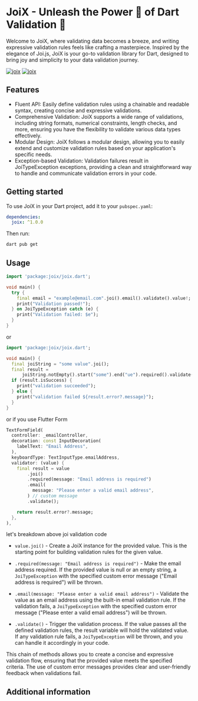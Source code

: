 
# JoiX - Unleash the Power 💪 of Dart Validation 🎉
Welcome to JoiX, where validating data becomes a breeze, and writing expressive validation rules feels like crafting a masterpiece. Inspired by the elegance of Joi.js, JoiX is your go-to validation library for Dart, designed to bring joy and simplicity to your data validation journey.


[![joix](https://img.shields.io/badge/pub-v1.0.0-blue.svg)](https://www.joix.com) 
[![joix](https://img.shields.io/badge/github-joix-white.svg)](https://github.com/siddhantPanchal/joix)

## Features

- Fluent API: Easily define validation rules using a chainable and readable syntax, creating concise and expressive validations.
- Comprehensive Validation: JoiX supports a wide range of validations, including string formats, numerical constraints, length checks, and more, ensuring you have the flexibility to validate various data types effectively.
- Modular Design: JoiX follows a modular design, allowing you to easily extend and customize validation rules based on your application's specific needs.
- Exception-based Validation: Validation failures result in JoiTypeException exceptions, providing a clean and straightforward way to handle and communicate validation errors in your code.


## Getting started

To use JoiX in your Dart project, add it to your `pubspec.yaml`:
```yaml
dependencies:
  joix: ^1.0.0
```
Then run:
```bash
dart pub get
```

## Usage

```dart
import 'package:joix/joix.dart';

void main() {
  try {
    final email = "example@email.com".joi().email().validate().value!;
    print("Validation passed!");
  } on JoiTypeException catch (e) {
    print("Validation failed: $e");
  }
}
```
or 
```dart
import 'package:joix/joix.dart';

void main() {
  final joiString = "some value".joi();
  final result =
      joiString.notEmpty().start("some").end("ue").required().validate();
  if (result.isSuccess) {
    print("validation succeeded");
  } else {
    print("validation failed ${result.error?.message}");
  }
}
```
or if you use Flutter Form
```dart
TextFormField(
  controller: _emailController,
  decoration: const InputDecoration(
    labelText: "Email Address",
  ),
  keyboardType: TextInputType.emailAddress,
  validator: (value) {
    final result = value
        .joi()
        .required(message: "Email address is required")
        .email(
          message: "Please enter a valid email address",
        ) // custom message
        .validate();

    return result.error?.message;
  },
),
```
let's breakdown above joi validation code

- `value.joi()` - Create a JoiX instance for the provided value. This is the starting point for building validation rules for the given value.

- `.required(message: "Email address is required")` - Make the email address required. If the provided value is null or an empty string, a `JoiTypeException` with the specified custom error message ("Email address is required") will be thrown.

- `.email(message: "Please enter a valid email address")` - Validate the value as an email address using the built-in email validation rule. If the validation fails, a `JoiTypeException` with the specified custom error message ("Please enter a valid email address") will be thrown.

- `.validate()` - Trigger the validation process. If the value passes all the defined validation rules, the result variable will hold the validated value. If any validation rule fails, a `JoiTypeException` will be thrown, and you can handle it accordingly in your code.


This chain of methods allows you to create a concise and expressive validation flow, ensuring that the provided value meets the specified criteria. The use of custom error messages provides clear and user-friendly feedback when validations fail.
## Additional information

